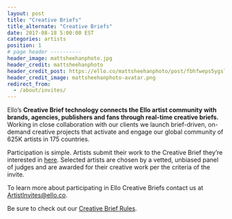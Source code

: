 ```yaml
---
layout: post
title: "Creative Briefs"
title_alternate: "Creative Briefs"
date: 2017-08-18 5:00:00 EST
categories: artists
position: 1
# page header ----------
header_image: mattsheehanphoto.jpg
header_credit: mattsheehanphoto
header_credit_post: https://ello.co/mattsheehanphoto/post/fbhfweps5ygslmbz_bud7w
header_credit_image: mattsheehanphoto-avatar.png
redirect_from:
  - /about/invites/
---
```


Ello’s **Creative Brief technology connects the Ello artist community with brands, agencies, publishers and fans through real-time creative briefs.** Working in close collaboration with our clients we launch brief-driven, on-demand creative projects that activate and engage our global community of 625K artists in 175 countries.

Participation is simple. Artists submit their work to the Creative Brief they’re interested in [here](https://ello.co/invites). Selected artists are chosen by a vetted, unbiased panel of judges and are awarded for their creative work per the criteria of the invite.

To learn more about participating in Ello Creative Briefs contact us at ArtistInvites@ello.co.

Be sure to check out our [Creative Brief Rules](/wtf/policies/invite-rules).
